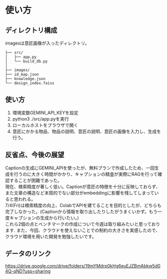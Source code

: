 # 使い方

## ディレクトリ構成
imagesは意匠画像が入ったディレクトリ。
```
├── src/
│   ├── app.py             
│   └── build_db.py      
│
├── images/ 
├── id_map.json      
├── knowledge.json         
└── design_index.faiss     
```

## 使い方
1. 環境変数GEMINI_API_KEYを設定
2. python3 ./src/app.pyを実行
3. ローカルホストをブラウザで開く
4. 意匠にかかる物品、物品の説明、意匠の説明、意匠の画像を入力し、生成を行う。

## 反省点、今後の展望
Captionの生成にGEMINI_APIを使ったが、無料プランで作成したため、一回生成を行うのに大きく時間がかかり、キャプションの精査が実際にRAGを行って確認することが困難であった。  
現在、検索精度が著しく低い。Captionが意匠の特徴を十分に反映しておらず、また文章の構造など本質的でない部分がembeddingに影響を残してしまっていると思われる。  
7/4(Fri)は検索精度の向上、ColabでAPIを建てることを目的としたが、どちらも完了しなかった。(Captionから情報を取り出したりしたがうまくいかず。もう一度キャプションの生成から行いたい。)  
これら2個の点とベンチマークの作成について今週は取り組みたいと思っております.
また、今回、クラウドを使えないことでの制約の大きさを実感したので、クラウド環境を用いた開発を勉強したいです。  

## データのリンク
https://drive.google.com/drive/folders/19mYMdrp0kHg6euEJZBmAbkw5d04Q-qND?usp=sharing



